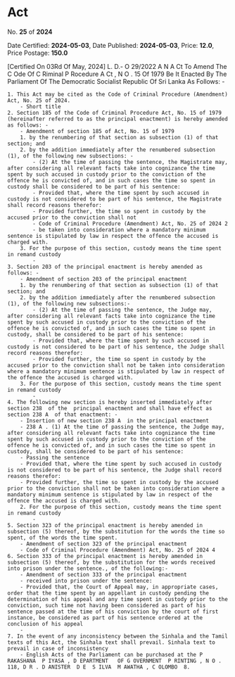 # Act

No. **25** of **2024**

Date Certified: **2024-05-03**, Date Published: **2024-05-03**, Price: **12.0**, Price Postage: **150.0**

[Certified On 03Rd Of May, 2024]
L. D.- O 29/2022
A N  A Ct   To   Amend   The  C Ode   Of  C Riminal  P Rocedure A Ct , N O . 15  Of  1979
Be   It Enacted By The Parliament Of The Democratic Socialist Republic Of Sri Lanka As Follows: -

    1. This Act may be cited as the Code of Criminal Procedure (Amendment) Act, No. 25 of 2024.
        - Short title
    2. Section 185 of the Code of Criminal Procedure Act, No. 15 of 1979 (hereinafter referred to as the principal enactment) is hereby amended as follows: -
        - Amendment of section 185 of Act, No. 15 of 1979
        1. by the renumbering of that section as subsection (1) of that section; and
        2. by the addition immediately after the renumbered subsection (1), of the following new subsections: -
            - (2) At the time of passing the sentence, the Magistrate may, after considering all relevant facts take into cognizance the time spent by such accused in custody prior to the conviction of the offence he is convicted of, and in such cases the time so spent in custody shall be considered to be part of his sentence:
            - Provided that, where the time spent by such accused in custody is not considered to be part of his sentence, the Magistrate shall record reasons therefor:
            - Provided further, the time so spent in custody by the accused prior to the conviction shall not
            - Code of Criminal Procedure (Amendment) Act, No. 25 of 2024 2
            - be taken into consideration where a mandatory minimum sentence is stipulated by law in respect the offence the accused is charged with.
        3. For the purpose of this section, custody means the time spent in remand custody
            - 
    3. Section 203 of the principal enactment is hereby amended as follows: -
        - Amendment of section 203 of the principal enactment
        1. by the renumbering of that section as subsection (1) of that section; and
        2. by the addition immediately after the renumbered subsection (1), of the following new subsections:-
            - (2) At the time of passing the sentence, the Judge may, after considering all relevant facts take into cognizance the time spent by such accused in custody prior to the conviction of the offence he is convicted of, and in such cases the time so spent in custody, shall be considered to be part of his sentence:
            - Provided that, where the time spent by such accused in custody is not considered to be part of his sentence, the Judge shall record reasons therefor:
            - Provided further, the time so spent in custody by the accused prior to the conviction shall not be taken into consideration where a mandatory minimum sentence is stipulated by law in respect of the offence the accused is charged with.
        3. For the purpose of this section, custody means the time spent in remand custody
            - 
    4. The following new section is hereby inserted immediately after section 238  of the  principal enactment and shall have effect as section 238 A  of that enactment: -
        - Insertion of new section 238 A  in the principal enactment
        - 238 A . (1) At the time of passing the sentence, the Judge may, after considering all relevant facts take into cognizance the time spent by such accused in custody prior to the conviction of the offence he is convicted of, and in such cases the time so spent in custody, shall be considered to be part of his sentence:
        - Passing the sentence
        - Provided that, where the time spent by such accused in custody is not considered to be part of his sentence, the Judge shall record reasons therefor:
        - Provided further, the time so spent in custody by the accused prior to the conviction shall not be taken into consideration where a mandatory minimum sentence is stipulated by law in respect of the offence the accused is charged with.
        2. For the purpose of this section, custody means the time spent in remand custody
            - 
    5. Section 323 of the principal enactment is hereby amended in subsection (5) thereof, by the substitution for the words the time so spent, of the words the time spent.
        - Amendment of section 323 of the principal enactment
        - Code of Criminal Procedure (Amendment) Act, No. 25 of 2024 4
    6. Section 333 of the principal enactment is hereby amended in subsection (5) thereof, by the substitution for the words received into prison under the sentence., of the following:-
        - Amendment of section 333 of the principal enactment
        - received into prison under the sentence:
        - Provided that, the Court of Appeal may, in appropriate cases, order that the time spent by an appellant in custody pending the determination of his appeal and any time spent in custody prior to the conviction, such time not having been considered as part of his sentence passed at the time of his conviction by the court of first instance, be considered as part of his sentence ordered at the conclusion of his appeal
        - 
    7. In the event of any inconsistency between the Sinhala and the Tamil texts of this Act, the Sinhala text shall prevail. Sinhala text to prevail in case of inconsistency
        - English Acts of the Parliament can be purchased at the P RAKASHANA  P IYASA , D EPARTMENT   OF G OVERNMENT  P RINTING , N O . 118, D R . D ANISTER  D E  S ILVA  M AWATHA , C OLOMBO  8.
